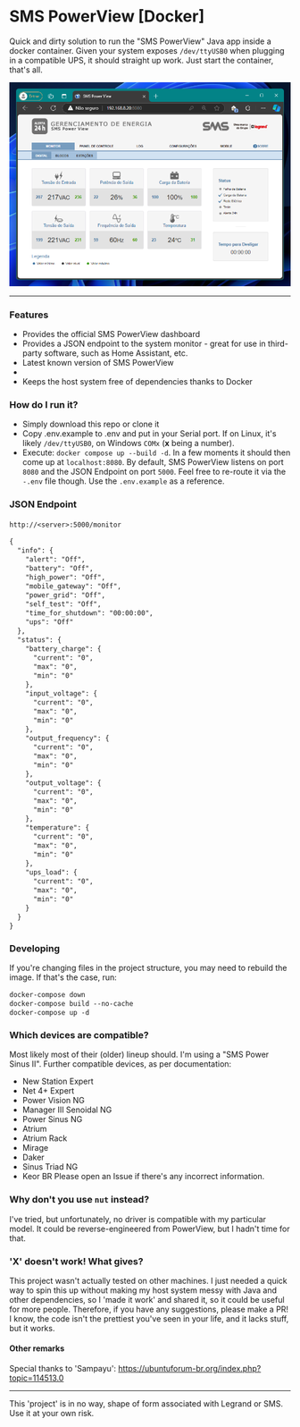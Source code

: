 # SMS PowerView [Docker]

Quick and dirty solution to run the "SMS PowerView" Java app inside a docker container.
Given your system exposes `/dev/ttyUSB0` when plugging in a compatible UPS, it should straight up work. Just start the container, that's all.

![smspowerview](https://github.com/Fusseldieb/sms_powerview_docker/blob/main/smspowerview.png)

---

### Features

- Provides the official SMS PowerView dashboard
- Provides a JSON endpoint to the system monitor - great for use in third-party software, such as Home Assistant, etc.
- Latest known version of SMS PowerView
- 
- Keeps the host system free of dependencies thanks to Docker

### How do I run it?
- Simply download this repo or clone it
- Copy .env.example to .env and put in your Serial port. If on Linux, it's likely `/dev/ttyUSB0`, on Windows `COMx` (**x** being a number).
- Execute: `docker compose up --build -d`. In a few moments it should then come up at `localhost:8080`.
By default, SMS PowerView listens on port `8080` and the JSON Endpoint on port `5000`. Feel free to re-route it via the `-.env` file though. Use the `.env.example` as a reference.

### JSON Endpoint

`http://<server>:5000/monitor`

```
{
  "info": {
    "alert": "Off",
    "battery": "Off",
    "high_power": "Off",
    "mobile_gateway": "Off",
    "power_grid": "Off",
    "self_test": "Off",
    "time_for_shutdown": "00:00:00",
    "ups": "Off"
  },
  "status": {
    "battery_charge": {
      "current": "0",
      "max": "0",
      "min": "0"
    },
    "input_voltage": {
      "current": "0",
      "max": "0",
      "min": "0"
    },
    "output_frequency": {
      "current": "0",
      "max": "0",
      "min": "0"
    },
    "output_voltage": {
      "current": "0",
      "max": "0",
      "min": "0"
    },
    "temperature": {
      "current": "0",
      "max": "0",
      "min": "0"
    },
    "ups_load": {
      "current": "0",
      "max": "0",
      "min": "0"
    }
  }
}
```

### Developing
If you're changing files in the project structure, you may need to rebuild the image. If that's the case, run:
```
docker-compose down
docker-compose build --no-cache
docker-compose up -d
```

### Which devices are compatible?
Most likely most of their (older) lineup should. I'm using a "SMS Power Sinus II".
Further compatible devices, as per documentation: 
- New Station Expert
- Net 4+ Expert
- Power Vision NG
- Manager III Senoidal NG
- Power Sinus NG
- Atrium
- Atrium Rack
- Mirage
- Daker
- Sinus Triad NG
- Keor BR
Please open an Issue if there's any incorrect information.

### Why don't you use `nut` instead?
I've tried, but unfortunately, no driver is compatible with my particular model. It could be reverse-engineered from PowerView, but I hadn't time for that. 

### 'X' doesn't work! What gives?
This project wasn't actually tested on other machines. I just needed a quick way to spin this up without making my host system messy with Java and other dependencies, so I 'made it work' and shared it, so it could be useful for more people.
Therefore, if you have any suggestions, please make a PR!
I know, the code isn't the prettiest you've seen in your life, and it lacks stuff, but it works.

#### Other remarks
Special thanks to 'Sampayu': https://ubuntuforum-br.org/index.php?topic=114513.0

---

This 'project' is in no way, shape of form associated with Legrand or SMS. Use it at your own risk.
